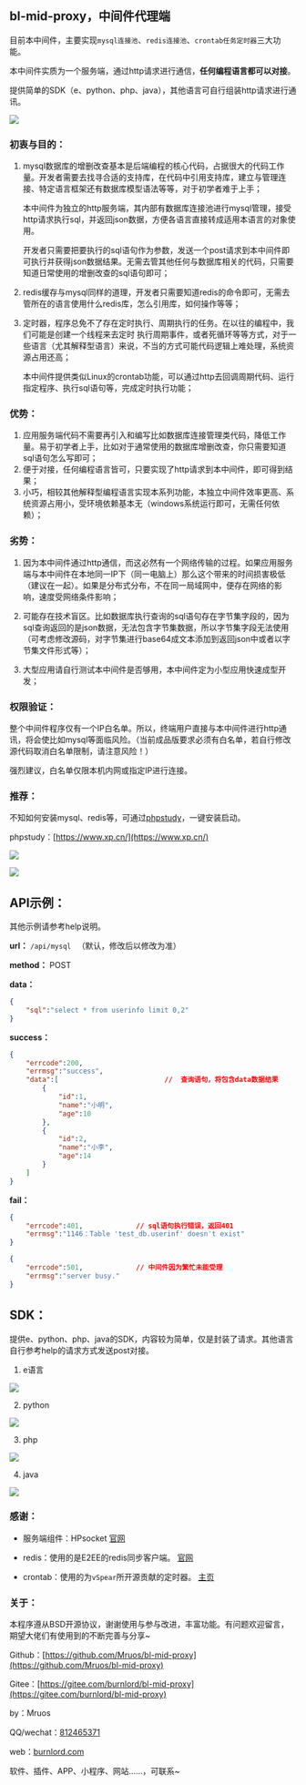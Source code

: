 ## bl-mid-proxy，中间件代理端

目前本中间件，主要实现`mysql连接池`、`redis连接池`、`crontab任务定时器`三大功能。

本中间件实质为一个服务端，通过http请求进行通信，**任何编程语言都可以对接**。

提供简单的SDK（e、python、php、java），其他语言可自行组装http请求进行通讯。

![](http://images.burnlord.com/s/app/blmidproxy/20201231133121.png)

### 初衷与目的：

1. mysql数据库的增删改查基本是后端编程的核心代码，占据很大的代码工作量。开发者需要去找寻合适的支持库，在代码中引用支持库，建立与管理连接、特定语言框架还有数据库模型语法等等，对于初学者难于上手；

   本中间件为独立的http服务端，其内部有数据库连接池进行mysql管理，接受http请求执行sql，并返回json数据，方便各语言直接转成适用本语言的对象使用。

   开发者只需要把要执行的sql语句作为参数，发送一个post请求到本中间件即可执行并获得json数据结果。无需去管其他任何与数据库相关的代码，只需要知道日常使用的增删改查的sql语句即可；

2.  redis缓存与mysql同样的道理，开发者只需要知道redis的命令即可，无需去管所在的语言使用什么redis库，怎么引用库，如何操作等等；

3. 定时器，程序总免不了存在定时执行、周期执行的任务。在以往的编程中，我们可能是创建一个线程来去定时 执行周期事件，或者死循环等等方式，对于一些语言（尤其解释型语言）来说，不当的方式可能代码逻辑上难处理，系统资源占用还高；

   本中间件提供类似Linux的crontab功能，可以通过http去回调周期代码、运行指定程序、执行sql语句等，完成定时执行功能；

   

### 优势：

1. 应用服务端代码不需要再引入和编写比如数据库连接管理类代码，降低工作量。易于初学者上手，比如对于通常使用的数据库增删改查，你只需要知道sql语句怎么写即可；
2. 便于对接，任何编程语言皆可，只要实现了http请求到本中间件，即可得到结果；
3. 小巧，相较其他解释型编程语言实现本系列功能，本独立中间件效率更高、系统资源占用小，受环境依赖基本无（windows系统运行即可，无需任何依赖）；

### 劣势：

1. 因为本中间件通过http通信，而这必然有一个网络传输的过程。如果应用服务端与本中间件在本地同一IP下（同一电脑上）那么这个带来的时间损害极低（建议在一起）。如果是分布式分布，不在同一局域网中，便存在网络的影响，速度受网络条件影响；

2. 可能存在技术盲区。比如数据库执行查询的sql语句存在字节集字段的，因为sql查询返回的是json数据，无法包含字节集数据，所以字节集字段无法使用（可考虑修改源码，对字节集进行base64成文本添加到返回json中或者以字节集文件形式等）；

3. 大型应用请自行测试本中间件是否够用，本中间件定为小型应用快速成型开发；

   

### 权限验证：

整个中间件程序仅有一个IP白名单。所以，终端用户直接与本中间件进行http通讯，将会使比如mysql等面临风险。（当前成品版要求必须有白名单，若自行修改源代码取消白名单限制，请注意风险！）

强烈建议，白名单仅限本机内网或指定IP进行连接。



### 推荐：

不知如何安装mysql、redis等，可通过[phpstudy](https://www.xp.cn/)，一键安装启动。

phpstudy：[https://www.xp.cn/](https://www.xp.cn/)

![](http://images.burnlord.com/s/iedkp/20201224094440.png)

![](http://images.burnlord.com/s/iedkp/20201224094513.png)



## API示例：

其他示例请参考help说明。

**url：** `/api/mysql `     （默认，修改后以修改为准）

**method：** POST

**data：**

```json
{
	"sql":"select * from userinfo limit 0,2"
}
```

**success：**

```json
{
	"errcode":200,
	"errmsg":"success",
	"data":[                          //  查询语句，将包含data数据结果
        {
            "id":1,
            "name":"小明",
            "age":10
        },
        {
            "id":2,
            "name":"小李",
            "age":14
        }
    ]
}
```

**fail：**

```json
{
	"errcode":401,             // sql语句执行错误，返回401
	"errmsg":"1146：Table 'test_db.userinf' doesn't exist"
}
```

```json
{
	"errcode":501,             // 中间件因为繁忙未能受理
	"errmsg":"server busy."
}
```



## SDK：

提供e、python、php、java的SDK，内容较为简单，仅是封装了请求。其他语言自行参考help的请求方式发送post对接。

1. e语言


![](http://images.burnlord.com/s/app/blmidproxy/20201231104527.png)

2. python

![](http://images.burnlord.com/s/app/blmidproxy/20201231123650.png)

3. php

![](http://images.burnlord.com/s/app/blmidproxy/20201231123709.png)

4. java

![](http://images.burnlord.com/s/app/blmidproxy/20201231123737.png)



### 感谢：

- 服务端组件：HPsocket     [官网](https://www.oschina.net/p/hp-socket)

- redis：使用的是E2EE的redis同步客户端。   [官网](http://e2ee.jimstone.com.cn/)

- crontab：使用的为`vSpear`所开源贡献的定时器。     [主页](https://blog.52nyg.com/)



### 关于：

本程序遵从BSD开源协议，谢谢使用与参与改进，丰富功能。有问题欢迎留言，期望大佬们有使用到的不断完善与分享~

Github：[https://github.com/Mruos/bl-mid-proxy](https://github.com/Mruos/bl-mid-proxy)

Gitee：[https://gitee.com/burnlord/bl-mid-proxy](https://gitee.com/burnlord/bl-mid-proxy)

by：Mruos

QQ/wechat：[812465371](tencent://message/?uin=812465371)

web：[burnlord.com](http://burnlord.com)

软件、插件、APP、小程序、网站……，可联系~

